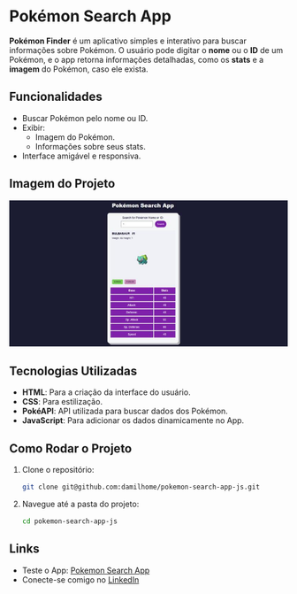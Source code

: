 # Pokémon Search App

**Pokémon Finder** é um aplicativo simples e interativo para buscar informações sobre Pokémon. O usuário pode digitar o **nome** ou o **ID** de um Pokémon, e o app retorna informações detalhadas, como os **stats** e a **imagem** do Pokémon, caso ele exista.

## Funcionalidades

- Buscar Pokémon pelo nome ou ID.
- Exibir:
  - Imagem do Pokémon.
  - Informações sobre seus stats.
- Interface amigável e responsiva.

## Imagem do Projeto

![Pokémon Finder](./pokemon-search-app.jpg)


## Tecnologias Utilizadas

- **HTML**: Para a criação da interface do usuário.
- **CSS**: Para estilização.
- **PokéAPI**: API utilizada para buscar dados dos Pokémon.
- **JavaScript**: Para adicionar os dados dinamicamente no App.

## Como Rodar o Projeto

1. Clone o repositório:
   ```bash
   git clone git@github.com:damilhome/pokemon-search-app-js.git
2. Navegue até a pasta do projeto:
   ```bash
   cd pokemon-search-app-js

## Links

- Teste o App: [Pokemon Search App](https://damilhome.github.io/pokemon-search-app-js/)
- Conecte-se comigo no [LinkedIn](https://www.linkedin.com/in/danilo-almeida-milhome/)